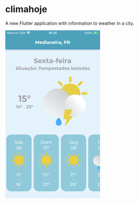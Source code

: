 # climahoje

A new Flutter application with information to weather in a city.

![alt text](https://raw.githubusercontent.com/rodrigorafaeldamaceno/clima_hoje/master/assets/readme/home.jpeg)
